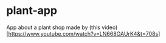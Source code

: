 # plant-app
App about a plant shop made by (this video)[https://www.youtube.com/watch?v=LN668OAUrK4&t=708s]
